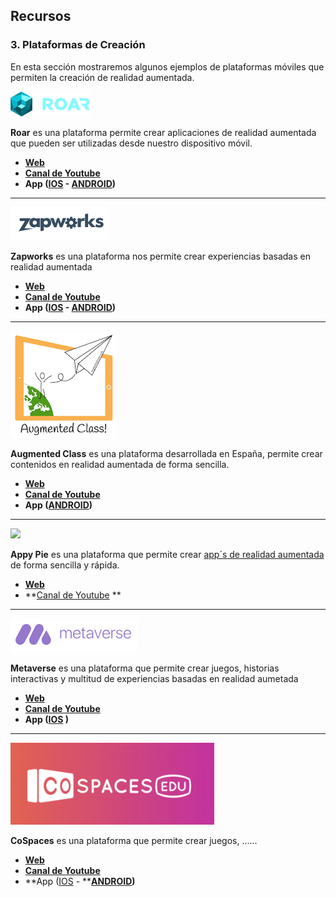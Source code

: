 ## Recursos

### 3\. Plataformas de Creación

En esta sección mostraremos algunos ejemplos de plataformas móviles que permiten la creación de realidad aumentada.

![](img/roar-logo.png)  

**Roar** es una plataforma permite crear aplicaciones de realidad aumentada que pueden ser utilizadas desde nuestro dispositivo móvil.

* [**Web**](https://theroar.io/)
* **[Canal de Youtube](https://www.youtube.com/channel/UCVmfOX80BAGaOFOmBmGSc2g/videos)**
* **App ([IOS](https://itunes.apple.com/us/app/roar-augmented-reality-app/id1045561660?mt=8) - [ANDROID](https://play.google.com/store/apps/details?id=com.roar.scanner))**

---

![](img/zapworks.png)

**Zapworks** es una plataforma nos permite crear experiencias basadas en realidad aumentada

* **[Web](https://zap.works/)**
* **[Canal de Youtube](https://www.youtube.com/user/zappartv)**
* **App ([IOS](https://itunes.apple.com/gb/app/zappar/id429885268) - [ANDROID](https://play.google.com/store/apps/details?id=com.zappar.Zappar))**

---

![](img/augmented_class.png)

**Augmented Class** es una plataforma desarrollada en España, permite crear contenidos en realidad aumentada de forma sencilla.

* **[Web](http://www.augmentedclass.com/)**
* **[Canal de Youtube](https://www.youtube.com/channel/UCNHh1DqRXXQ122Xw0b2OHrQ)**
* **App ([ANDROID](https://play.google.com/store/apps/details?id=com.AugmentedClass.AClass))**

---

**![](https://moodle.catedu.es/pluginfile.php/5108/mod_book/chapter/449/download.jpg)**

**Appy Pie** es una plataforma que permite crear [app´s de realidad aumentada](https://moodle.catedu.es/mod/book/view.php?id=992 "APP´s de Realidad Aumentada") de forma sencilla y rápida.

* **[Web](https://es.appypie.com/)**
* **[Canal de Youtube](https://www.youtube.com/channel/UCTCVmyEAfUNdNHL8R1rKIGQ) **

---

![](img/metaverse.png)  
  
**Metaverse** es una plataforma que permite crear juegos, historias interactivas y multitud de experiencias basadas en realidad aumetada  

* **[Web](https://gometa.io/)**
* **[Canal de Youtube](https://www.youtube.com/channel/UCum7uPJBXug0HfqNi4AfQmQ)**
* **App ([IOS](https://itunes.apple.com/es/app/metaverse-ar-browser/id1159155137?mt=8&ign-mpt=uo%3D4) )**

---

![](img/cospaces.png)

**CoSpaces** es una plataforma que permite crear juegos, ......  

* **[Web](https://cospaces.io/edu/)**
* **[Canal de Youtube](https://www.youtube.com/channel/UC6VsnmaKQ9MNRpJbFsIhoGw)**
* **App ([IOS](https://itunes.apple.com/us/app/cospaces-edu/id1224622426?mt=8) - ****[ANDROID](https://play.google.com/store/apps/details?id=delightex.cospaces.edu&hl=es))**